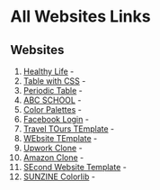 # All Websites Links

## Websites

1. [Healthy Life](https://healthy-life-199112.netlify.app/) -  
2. [Table with CSS](https://table-with-css-199112.netlify.app/) - 
3. [Periodic Table](https://www.example7.com) - 
4. [ABC SCHOOL](https://abc-school.netlify.app/) -  
5. [Color Palettes](https://color-palettes-199112.netlify.app/) - 
6. [Facebook Login](https://facebook-clone-199112.netlify.app/) - 
7. [Travel TOurs TEmplate](https://travel-tours-199112.netlify.app/) -  
8. [WEbsite TEmplate](https://website-template-199112.netlify.app/) -  
9. [Upwork Clone](https://upwork-clone-199112.netlify.app/) -  
10. [Amazon Clone](https://amazon-clone-199112.netlify.app/) -  
11. [SEcond Website Template](https://second-website-template-199112.netlify.app/) -  
12. [SUNZINE Colorlib](https://sunzine-199112.netlify.app/) -  
